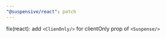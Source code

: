 ```yaml
---
"@suspensive/react": patch
---
```


fix(react): add `<ClienOnly/>` for clientOnly prop of `<Suspense/>`
